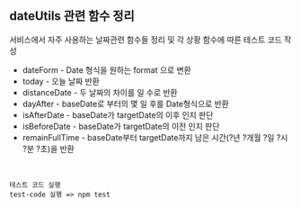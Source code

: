 <h2>dateUtils 관련 함수 정리</h2>

서비스에서 자주 사용하는 날짜관련 함수들 정리 및 각 상황 함수에 따른 테스트 코드 작성

<ul>
    <li>dateForm - Date 형식을 원하는 format 으로 변환</li>
    <li>today - 오늘 날짜 반환</li>
    <li>distanceDate - 두 날짜의 차이를 일 수로 반환</li>
    <li>dayAfter - baseDate로 부터의 몇 일 후를 Date형식으로 반환</li>
    <li>isAfterDate - baseDate가 targetDate의 이후 인지 판단</li>
    <li>isBeforeDate - baseDate가 targetDate의 이전 인지 판단</li>
    <li>remainFullTime - baseDate부터 targetDate까지 남은 시간(?년 ?개월 ?일 ?시 ?분 ?초)을 반환</li>
</ul>

<br/>

```
테스트 코드 실행
test-code 실행 => npm test
```
